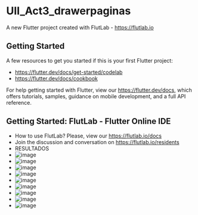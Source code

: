 # UII_Act3_drawerpaginas

A new Flutter project created with FlutLab - https://flutlab.io

## Getting Started

A few resources to get you started if this is your first Flutter project:

- https://flutter.dev/docs/get-started/codelab
- https://flutter.dev/docs/cookbook

For help getting started with Flutter, view our
https://flutter.dev/docs, which offers tutorials,
samples, guidance on mobile development, and a full API reference.

## Getting Started: FlutLab - Flutter Online IDE

- How to use FlutLab? Please, view our https://flutlab.io/docs
- Join the discussion and conversation on https://flutlab.io/residents
- RESULTADOS
- ![image](https://github.com/HEJimGuev/UII_A3_drawerpaginas/assets/143548108/61dbef68-3074-4da3-b227-a2a90d7679ab)
- ![image](https://github.com/HEJimGuev/UII_A3_drawerpaginas/assets/143548108/658e1fa2-7840-4d3e-9a0d-a6e2c78b812c)
- ![image](https://github.com/HEJimGuev/UII_A3_drawerpaginas/assets/143548108/6e28727e-052c-456c-b7ca-2239f77653da)
- ![image](https://github.com/HEJimGuev/UII_A3_drawerpaginas/assets/143548108/d22f2a68-d563-49d4-894b-34ac2c9d135f)
- ![image](https://github.com/HEJimGuev/UII_A3_drawerpaginas/assets/143548108/965348b6-1ae0-42d3-a311-5cc9fd7d11cc)
- ![image](https://github.com/HEJimGuev/UII_A3_drawerpaginas/assets/143548108/c8b04c70-825b-41aa-ae1d-1820f7ab82e8)
- ![image](https://github.com/HEJimGuev/UII_A3_drawerpaginas/assets/143548108/96f6f094-4ffe-4e24-8ef7-4279112978cf)
- ![image](https://github.com/HEJimGuev/UII_A3_drawerpaginas/assets/143548108/dd43e8d2-71f8-47a7-9bfc-75be472ac51a)
- ![image](https://github.com/HEJimGuev/UII_A3_drawerpaginas/assets/143548108/637363f6-3099-4e82-9390-79fdc4cca357)
